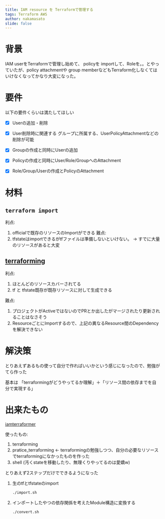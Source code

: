 ```yaml
---
title: IAM resource を Terraformで管理する
tags: Terraform AWS
author: nakamasato
slide: false
---
```

# 背景

IAM userをTerraformで管理し始めて、 policyを importして、Roleを。。とやっていたが、policy attachmentや group memberなどもTerraform化しなくてはいけなくなってかなり大変になった。

# 要件

以下の要件くらいは満たしてほしい

- [x] Userの追加・削除
- [x] User削除時に関連する グループに所属する、UserPolicyAttachmentなどの削除が可能
- [x] Groupの作成と同時にUserの追加
- [x] Policyの作成と同時にUser/Role/GroupへのAttachment
- [x] Role/Group/Userの作成とPolicyのAttachment


# 材料

## `terraform import`
利点:
1. officialで既存のリソースのImportができる
難点:
1. tfstateはimportできるがtfファイルは準備しないといけない。 → すでに大量のリソースがあると大変

## [terraforming](https://github.com/dtan4/terraforming)

利点:
1. ほとんどのリソースカバーされてる
2. tf と tfstate既存が既存リソースに対して生成できる

難点:
1. プロジェクトがActiveではないのでPRとか出したがマージされたり更新されることはなさそう
1. ResourceごとにImportするので、上記の異なるResource間のDependencyを解決できない


# 解決策

とりあえずあるもの使って自分で作ればいいかという感じになったので、勉強がてら作った 

基本は 「terraformingがどうやってるか理解」＋「リソース間の依存までを自分で実現する」

# 出来たもの

[iamterraformer](https://github.com/nakamasato/iamterraformer)

使ったもの:
1. terraforming
2. pratice_terraforming <- terraformingの勉強しつつ、自分の必要なリソースでterraformingになかったものを作った
3. shell (汚くstateを移動したり、無理くりやってるのは愛嬌w)

とりあえず2ステップだけでできるようになった

1. 生のtfとtfstateのimport

    ```bash
    ./import.sh
    ```

1. インポートしたやつの依存関係を考えたModule構造に変換する

    ```bash
    ./convert.sh
    ```


